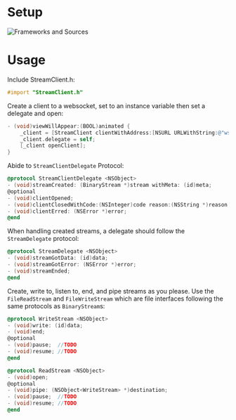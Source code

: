Setup
=====

![Frameworks and Sources](http://f.cl.ly/items/2r0F2N1i1X413P37090b/Screen%20Shot%202012-08-11%20at%201.26.46%20PM.png)

Usage
=====

Include StreamClient.h:

```objective-c
#import "StreamClient.h"
```

Create a client to a websocket, set to an instance variable then set a delegate and open:

```objective-c
- (void)viewWillAppear:(BOOL)animated {
    _client = [StreamClient clientWithAddress:[NSURL URLWithString:@"ws://filepiper.com/abcd"]];
    _client.delegate = self;
    [_client openClient];
}
```

Abide to `StreamClientDelegate` Protocol: 

```objective-c
@protocol StreamClientDelegate <NSObject>
- (void)streamCreated: (BinaryStream *)stream withMeta: (id)meta;
@optional
- (void)clientOpened;
- (void)clientClosedWithCode:(NSInteger)code reason:(NSString *)reason wasClean:(BOOL)wasClean;
- (void)clientErred: (NSError *)error;
@end
```	


When handling created streams, a delegate should follow the `StreamDelegate` protocol:

```objective-c
@protocol StreamDelegate <NSObject>
- (void)streamGotData: (id)data;
- (void)streamGotError: (NSError *)error;
- (void)streamEnded;
@end
```

Create, write to, listen to, end, and pipe streams as you please. Use the `FileReadStream` and `FileWriteStream` which are file interfaces following the same protocols as `BinaryStream`s:

```objective-c
@protocol WriteStream <NSObject>
- (void)write: (id)data;
- (void)end;
@optional
- (void)pause;  //TODO
- (void)resume; //TODO
@end

@protocol ReadStream <NSObject>
- (void)open;
@optional
- (void)pipe: (NSObject<WriteStream> *)destination;
- (void)pause;  //TODO
- (void)resume; //TODO
@end
```
